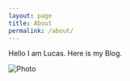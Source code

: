 ```yaml
---
layout: page
title: About
permalink: /about/
---
```


Hello I am Lucas. 
Here is my Blog.

![Photo]({{site.url}}/assets/img/aboutme.JPG)
